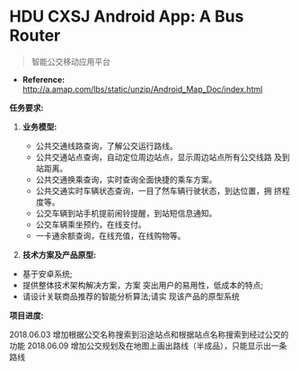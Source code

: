 # HDU CXSJ Android App: A Bus Router
> 智能公交移动应用平台

- **Reference:** http://a.amap.com/lbs/static/unzip/Android_Map_Doc/index.html

**任务要求:**
  
1. **业务模型:**
	- 公共交通线路查询，了解公交运行路线。
   - 公共交通站点查询，自动定位周边站点，显示周边站点所有公交线路
及到站距离。
   - 公共交通换乘查询，实时查询全面快捷的乘车方案。
   - 公共交通实时车辆状态查询，一目了然车辆行驶状态，到达位置，拥
挤程度等。
   - 公交车辆到站手机提前闹铃提醒，到站短信息通知。
   - 公交车辆乘坐预约，在线支付。
   - 一卡通余额查询，在线充值，在线购物等。
  
2. **技术方案及产品原型:**
  - 基于安卓系统;
  - 提供整体技术架构解决方案，方案 突出用户的易用性，低成本的特点;
  - 请设计关联商品推荐的智能分析算法;请实 现该产品的原型系统

**项目进度:**





2018.06.03  增加根据公交名称搜索到沿途站点和根据站点名称搜索到经过公交的功能
2018.06.09  增加公交规划及在地图上画出路线（半成品），只能显示出一条路线